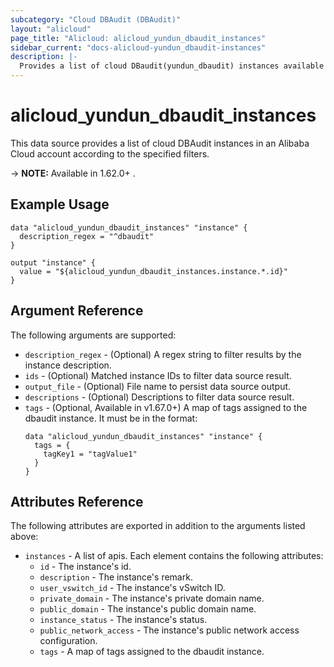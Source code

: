 ```yaml
---
subcategory: "Cloud DBAudit (DBAudit)"
layout: "alicloud"
page_title: "Alicloud: alicloud_yundun_dbaudit_instances"
sidebar_current: "docs-alicloud-yundun_dbaudit-instances"
description: |-
  Provides a list of cloud DBaudit(yundun_dbaudit) instances available to the user.
---
```


# alicloud\_yundun_dbaudit_instances

This data source provides a list of cloud DBAudit instances in an Alibaba Cloud account according to the specified filters.

-> **NOTE:** Available in 1.62.0+ .

## Example Usage

```
data "alicloud_yundun_dbaudit_instances" "instance" {
  description_regex = "^dbaudit"
}

output "instance" {
  value = "${alicloud_yundun_dbaudit_instances.instance.*.id}"
}
```

## Argument Reference

The following arguments are supported:

* `description_regex` - (Optional) A regex string to filter results by the instance description.
* `ids` - (Optional) Matched instance IDs to filter data source result.
* `output_file` - (Optional) File name to persist data source output.
* `descriptions` - (Optional) Descriptions to filter data source result.
* `tags` - (Optional, Available in v1.67.0+) A map of tags assigned to the dbaudit instance. It must be in the format:
  ```
  data "alicloud_yundun_dbaudit_instances" "instance" {
    tags = {
      tagKey1 = "tagValue1"
    }
  }
  ```


## Attributes Reference

The following attributes are exported in addition to the arguments listed above:
* `instances` - A list of apis. Each element contains the following attributes:
  * `id` - The instance's id.
  * `description` - The instance's remark.
  * `user_vswitch_id` - The instance's vSwitch ID.
  * `private_domain` - The instance's private domain name.
  * `public_domain` - The instance's public domain name.
  * `instance_status` - The instance's status.
  * `public_network_access` - The instance's public network access configuration.
  * `tags` - A map of tags assigned to the dbaudit instance.
